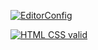 [![EditorConfig](https://github.com/yuarkhipenko/course_work/actions/workflows/EditorConfig.yml/badge.svg?branch=master)](https://github.com/yuarkhipenko/course_work/actions/workflows/EditorConfig.yml)

[![HTML CSS valid](https://github.com/yuarkhipenko/course_work/actions/workflows/HTML5Validator.yml/badge.svg?branch=master)](https://github.com/yuarkhipenko/course_work/actions/workflows/HTML5Validator.yml)
